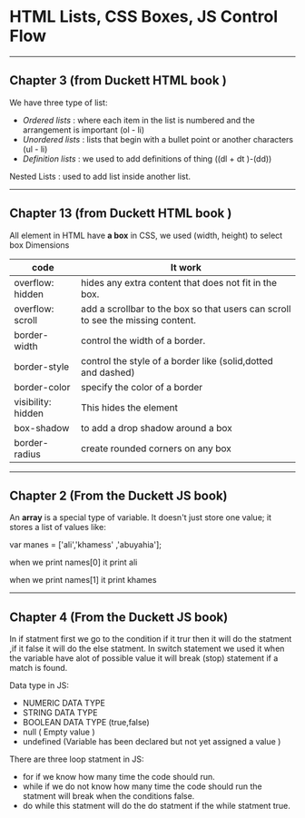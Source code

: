 # HTML Lists, CSS Boxes, JS Control Flow
----------------------
## Chapter 3 (from Duckett HTML book )

We have three type of list:
* *Ordered lists* : where each item in the list is numbered and the arrangement is important (ol - li)
* *Unordered lists* : lists that begin with a bullet point or another characters (ul - li)
* *Definition lists* : we used to add definitions of thing  ((dl + dt )-(dd)) 

Nested Lists : used to add list inside another list.

-------------------------

## Chapter 13 (from Duckett HTML book )

All element in HTML have **a box** in CSS, we used (width, height) to select box Dimensions 


 code  | It work
-------- |----------
 overflow: hidden | hides any extra content that does not fit in the box.
 overflow: scroll | add a scrollbar to the box so that users can scroll to see the missing content.
border-width        | control the width of a border. 
border-style        |control the style of a border like (solid,dotted and dashed)
 border-color   |specify the color of a border 
 visibility: hidden|This hides the element
 box-shadow       |to add a drop shadow around a box
border-radius        |create rounded corners on any box
        
   












----------------------------
## Chapter 2 (From the Duckett JS book)

An **array** is a special type of variable. It doesn't just store one value; it stores a list of values like:

var manes = ['ali','khamess' ,'abuyahia']; 

when we print names[0] it print ali

when we print names[1] it print khames

-------------------------------------
## Chapter 4 (From the Duckett JS book)

In if statment first we go to the condition if it trur then it will do the statment ,if it false it will do the else statment.
In switch statement we used it when the variable have alot of possible value it will break (stop) statement if a match is found.

Data type in JS:
* NUMERIC DATA TYPE
* STRING DATA TYPE 
* BOOLEAN DATA TYPE (true,false)
* null ( Empty value )
* undefined (Variable has been declared but not yet assigned a value )

There are three loop statment in JS:
* for if we know how many time the code should run.
* while if we do not know how many time the code should run the statment will break when the conditions false.
* do while this statment will do the do statment if the while statment true.











